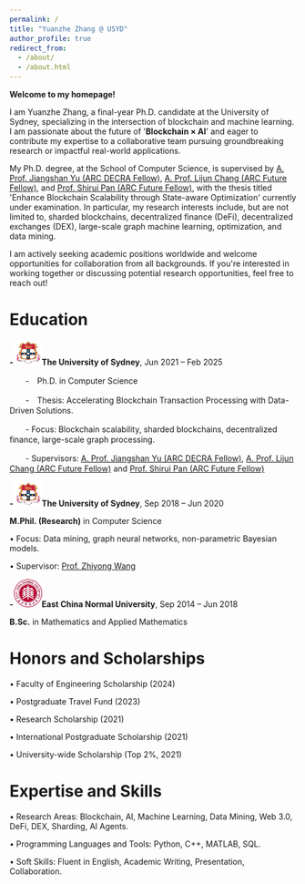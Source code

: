 ```yaml
---
permalink: /
title: "Yuanzhe Zhang @ USYD"
author_profile: true
redirect_from: 
  - /about/
  - /about.html
---
```



**Welcome to my homepage!**

I am Yuanzhe Zhang, a final-year Ph.D. candidate at the University of Sydney, specializing in the intersection of blockchain and machine learning. I am passionate about the future of '**Blockchain × AI**' and eager to contribute my expertise to a collaborative team pursuing groundbreaking research or impactful real-world applications.

My Ph.D. degree, at the School of Computer Science, is supervised by [A. Prof. Jiangshan Yu (ARC DECRA Fellow)](https://www.sydney.edu.au/engineering/about/our-people/academic-staff/jiangshan-yu.html), [A. Prof. Lijun Chang (ARC Future Fellow)](https://www.sydney.edu.au/engineering/about/our-people/academic-staff/lijun-chang.html), and [Prof. Shirui Pan (ARC Future Fellow)](https://experts.griffith.edu.au/37935-shirui-pan), with the thesis titled 'Enhance Blockchain Scalability through State-aware Optimization' currently under examination. In particular, my research interests include, but are not limited to, sharded blockchains, decentralized finance (DeFi), decentralized exchanges (DEX), large-scale graph machine learning, optimization, and data mining.

I am actively seeking academic positions worldwide and welcome opportunities for collaboration from all backgrounds. If you're interested in working together or discussing potential research opportunities, feel free to reach out!



Education
=

**-![Sydney](../images/SYD1.png)The University of Sydney**, Jun 2021 – Feb 2025

　　-　Ph.D. in Computer Science

　　-　Thesis: Accelerating Blockchain Transaction Processing with Data-Driven Solutions.

　　- Focus: Blockchain scalability, sharded blockchains, decentralized finance, large-scale graph processing.

　　- Supervisors: [A. Prof. Jiangshan Yu (ARC DECRA Fellow)](https://www.sydney.edu.au/engineering/about/our-people/academic-staff/jiangshan-yu.html), [A. Prof. Lijun Chang (ARC Future Fellow)](https://www.sydney.edu.au/engineering/about/our-people/academic-staff/lijun-chang.html) and [Prof. Shirui Pan (ARC Future Fellow)](https://experts.griffith.edu.au/37935-shirui-pan)


**-![Sydney](../images/SYD1.png)The University of Sydney**, Sep 2018 – Jun 2020

 **M.Phil. (Research)** in Computer Science

 • Focus: Data mining, graph neural networks, non-parametric Bayesian models.
 
 • Supervisor: [Prof. Zhiyong Wang](https://www.sydney.edu.au/engineering/about/our-people/academic-staff/zhiyong-wang.html)


**-![East](../images/east2.png)East China Normal University**, Sep 2014 – Jun 2018

**B.Sc.** in Mathematics and Applied Mathematics



Honors and Scholarships
=

• Faculty of Engineering Scholarship (2024)

• Postgraduate Travel Fund (2023)

• Research Scholarship (2021)

• International Postgraduate Scholarship (2021)

• University-wide Scholarship (Top 2%, 2021)



Expertise and Skills
=

• Research Areas: Blockchain, AI, Machine Learning, Data Mining, Web 3.0, DeFi, DEX, Sharding, AI Agents.

• Programming Languages and Tools: Python, C++, MATLAB, SQL.

• Soft Skills: Fluent in English, Academic Writing, Presentation, Collaboration.
